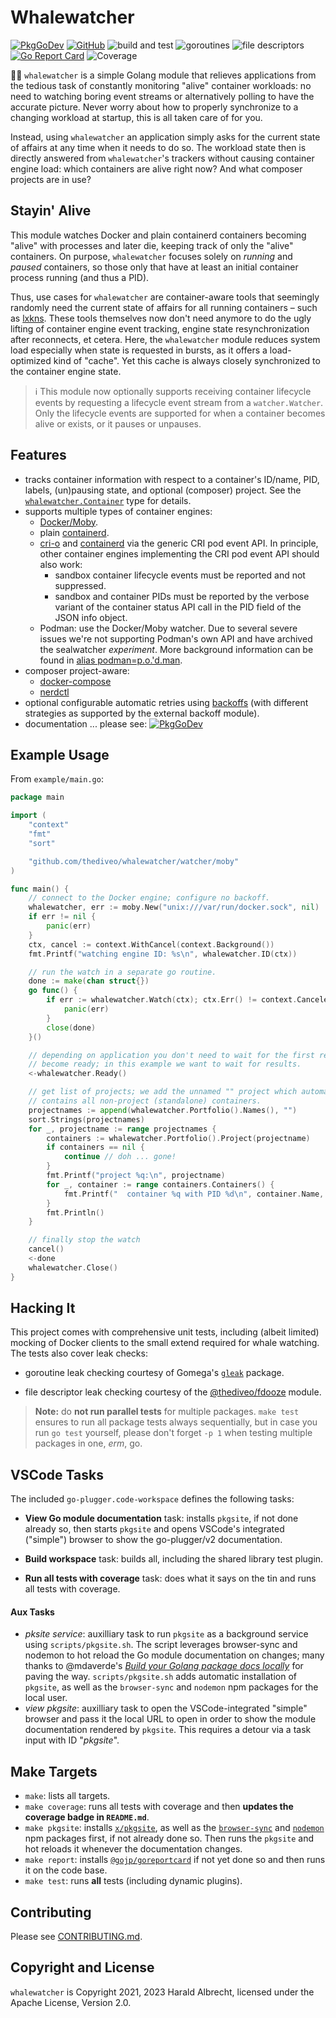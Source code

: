 # Whalewatcher
[![PkgGoDev](https://pkg.go.dev/badge/github.com/thediveo/whalewatcher)](https://pkg.go.dev/github.com/thediveo/whalewatcher)
[![GitHub](https://img.shields.io/github/license/thediveo/whalewatcher)](https://img.shields.io/github/license/thediveo/whalewatcher)
![build and test](https://github.com/thediveo/whalewatcher/workflows/build%20and%20test/badge.svg?branch=master)
![goroutines](https://img.shields.io/badge/go%20routines-not%20leaking-success)
![file descriptors](https://img.shields.io/badge/file%20descriptors-not%20leaking-success)
[![Go Report Card](https://goreportcard.com/badge/github.com/thediveo/whalewatcher)](https://goreportcard.com/report/github.com/thediveo/whalewatcher)
![Coverage](https://img.shields.io/badge/Coverage-87.5%25-brightgreen)

🔭🐋 `whalewatcher` is a simple Golang module that relieves applications from
the tedious task of constantly monitoring "alive" container workloads: no need
to watching boring event streams or alternatively polling to have the accurate
picture. Never worry about how to properly synchronize to a changing workload at
startup, this is all taken care of for you.

Instead, using `whalewatcher` an application simply asks for the current state
of affairs at any time when it needs to do so. The workload state then is
directly answered from `whalewatcher`'s trackers without causing container
engine load: which containers are alive right now? And what composer projects
are in use?

## Stayin' Alive

This module watches Docker and plain containerd containers becoming "alive" with
processes and later die, keeping track of only the "alive" containers. On
purpose, `whalewatcher` focuses solely on _running_ and _paused_ containers, so
those only that have at least an initial container process running (and thus a
PID).

Thus, use cases for `whalewatcher` are container-aware tools that seemingly
randomly need the current state of affairs for all running containers – such as
[lxkns](https://github.com/thediveo/lxkns). These tools themselves now don't
need anymore to do the ugly lifting of container engine event tracking, engine
state resynchronization after reconnects, et cetera. Here, the `whalewatcher`
module reduces system load especially when state is requested in bursts, as it
offers a load-optimized kind of "cache". Yet this cache is always closely
synchronized to the container engine state.

> ℹ️ This module now optionally supports receiving container lifecycle events by
> requesting a lifecycle event stream from a `watcher.Watcher`. Only the
> lifecycle events are supported for when a container becomes alive or exists,
> or it pauses or unpauses.

## Features

- tracks container information with respect to a container's ID/name, PID,
  labels, (un)pausing state, and optional (composer) project. See the
  [`whalewatcher.Container`](https://pkg.go.dev/github.com/thediveo/whalewatcher#Container)
  type for details.
- supports multiple types of container engines:
  - [Docker/Moby](https://github.com/moby/moby).
  - plain [containerd](https://github.com/containerd/containerd).
  - [cri-o](https://cri-o.io/) and [containerd](https://github.com/containerd/containerd) via the generic CRI pod event API. In principle, other container engines implementing the CRI pod event API should also work:
    - sandbox container lifecycle events must be reported and not suppressed.
    - sandbox and container PIDs must be reported by the verbose variant of the
      container status API call in the PID field of the JSON info object.
  - Podman: use the Docker/Moby watcher. Due to several severe issues we're not
    supporting Podman's own API and have archived the sealwatcher _experiment_. More background information can be found in [alias podman=p.o.'d.man](http://thediveo.github.io/#/art/podman).
- composer project-aware:
  - [docker-compose](https://docs.docker.com/compose/)
  - [nerdctl](https://github.com/containerd/nerdctl)
- optional configurable automatic retries using
  [backoffs](github.com/cenkalti/backoff) (with different strategies as
  supported by the external backoff module).
- documentation ... please see:
  [![PkgGoDev](https://pkg.go.dev/badge/github.com/thediveo/whalewatcher)](https://pkg.go.dev/github.com/thediveo/whalewatcher)

## Example Usage

From `example/main.go`:

```go
package main

import (
    "context"
    "fmt"
    "sort"

    "github.com/thediveo/whalewatcher/watcher/moby"
)

func main() {
    // connect to the Docker engine; configure no backoff.
    whalewatcher, err := moby.New("unix:///var/run/docker.sock", nil)
    if err != nil {
        panic(err)
    }
    ctx, cancel := context.WithCancel(context.Background())
    fmt.Printf("watching engine ID: %s\n", whalewatcher.ID(ctx))

    // run the watch in a separate go routine.
    done := make(chan struct{})
    go func() {
        if err := whalewatcher.Watch(ctx); ctx.Err() != context.Canceled {
            panic(err)
        }
        close(done)
    }()

    // depending on application you don't need to wait for the first results to
    // become ready; in this example we want to wait for results.
    <-whalewatcher.Ready()

    // get list of projects; we add the unnamed "" project which automatically
    // contains all non-project (standalone) containers.
    projectnames := append(whalewatcher.Portfolio().Names(), "")
    sort.Strings(projectnames)
    for _, projectname := range projectnames {
        containers := whalewatcher.Portfolio().Project(projectname)
        if containers == nil {
            continue // doh ... gone!
        }
        fmt.Printf("project %q:\n", projectname)
        for _, container := range containers.Containers() {
            fmt.Printf("  container %q with PID %d\n", container.Name, container.PID)
        }
        fmt.Println()
    }

    // finally stop the watch
    cancel()
    <-done
    whalewatcher.Close()
}
```

## Hacking It

This project comes with comprehensive unit tests, including (albeit limited)
mocking of Docker clients to the small extend required for whale watching. The
tests also cover leak checks:

* goroutine leak checking courtesy of Gomega's
  [`gleak`](https://onsi.github.io/gomega/#codegleakcode-finding-leaked-goroutines)
  package.

* file descriptor leak checking courtesy of the
  [@thediveo/fdooze](https://github.com/thediveo/fdooze) module.

> **Note:** do **not run parallel tests** for multiple packages. `make test`
ensures to run all package tests always sequentially, but in case you run `go
test` yourself, please don't forget `-p 1` when testing multiple packages in
one, _erm_, go.

## VSCode Tasks

The included `go-plugger.code-workspace` defines the following tasks:

- **View Go module documentation** task: installs `pkgsite`, if not done already
  so, then starts `pkgsite` and opens VSCode's integrated ("simple") browser to
  show the go-plugger/v2 documentation.

- **Build workspace** task: builds all, including the shared library test
  plugin.

- **Run all tests with coverage** task: does what it says on the tin and runs
  all tests with coverage.

#### Aux Tasks

- _pksite service_: auxilliary task to run `pkgsite` as a background service
  using `scripts/pkgsite.sh`. The script leverages browser-sync and nodemon to
  hot reload the Go module documentation on changes; many thanks to @mdaverde's
  [_Build your Golang package docs
  locally_](https://mdaverde.com/posts/golang-local-docs) for paving the way.
  `scripts/pkgsite.sh` adds automatic installation of `pkgsite`, as well as the
  `browser-sync` and `nodemon` npm packages for the local user.
- _view pkgsite_: auxilliary task to open the VSCode-integrated "simple" browser
  and pass it the local URL to open in order to show the module documentation
  rendered by `pkgsite`. This requires a detour via a task input with ID
  "_pkgsite_".

## Make Targets

- `make`: lists all targets.
- `make coverage`: runs all tests with coverage and then **updates the coverage
  badge in `README.md`**.
- `make pkgsite`: installs [`x/pkgsite`](golang.org/x/pkgsite/cmd/pkgsite), as
  well as the [`browser-sync`](https://www.npmjs.com/package/browser-sync) and
  [`nodemon`](https://www.npmjs.com/package/nodemon) npm packages first, if not
  already done so. Then runs the `pkgsite` and hot reloads it whenever the
  documentation changes.
- `make report`: installs
  [`@gojp/goreportcard`](https://github.com/gojp/goreportcard) if not yet done
  so and then runs it on the code base.
- `make test`: runs **all** tests (including dynamic plugins).

## Contributing

Please see [CONTRIBUTING.md](CONTRIBUTING.md).

## Copyright and License

`whalewatcher` is Copyright 2021, 2023 Harald Albrecht, licensed under the
Apache License, Version 2.0.
